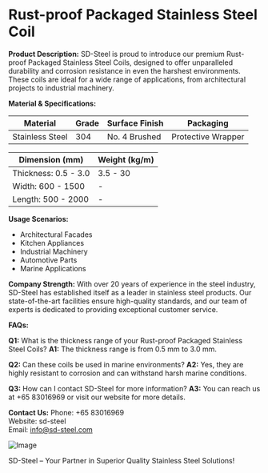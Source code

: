 # Rust-proof Packaged Stainless Steel Coil

**Product Description:**
SD-Steel is proud to introduce our premium Rust-proof Packaged Stainless Steel Coils, designed to offer unparalleled durability and corrosion resistance in even the harshest environments. These coils are ideal for a wide range of applications, from architectural projects to industrial machinery.

**Material & Specifications:**

| Material | Grade | Surface Finish | Packaging |
|----------|-------|----------------|-----------|
| Stainless Steel | 304 | No. 4 Brushed | Protective Wrapper |

| Dimension (mm) | Weight (kg/m) |
|----------------|---------------|
| Thickness: 0.5 - 3.0 | 3.5 - 30 |
| Width: 600 - 1500 | - |
| Length: 500 - 2000 | - |

**Usage Scenarios:**
- Architectural Facades
- Kitchen Appliances
- Industrial Machinery
- Automotive Parts
- Marine Applications

**Company Strength:**
With over 20 years of experience in the steel industry, SD-Steel has established itself as a leader in stainless steel products. Our state-of-the-art facilities ensure high-quality standards, and our team of experts is dedicated to providing exceptional customer service.

**FAQs:**

**Q1:** What is the thickness range of your Rust-proof Packaged Stainless Steel Coils?
**A1:** The thickness range is from 0.5 mm to 3.0 mm.

**Q2:** Can these coils be used in marine environments?
**A2:** Yes, they are highly resistant to corrosion and can withstand harsh marine conditions.

**Q3:** How can I contact SD-Steel for more information?
**A3:** You can reach us at +65 83016969 or visit our website for more details.

**Contact Us:**
Phone: +65 83016969  
Website:  sd-steel  
Email: info@sd-steel.com

![Image](https://github.com/user-attachments/assets/2567258e-e124-4816-932d-1809bd27ef0b)

SD-Steel – Your Partner in Superior Quality Stainless Steel Solutions!